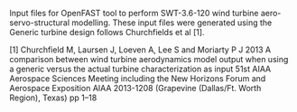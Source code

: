 Input files for OpenFAST tool to perform SWT-3.6-120 wind turbine aero-servo-structural modelling. 
These input files were generated using the Generic turbine design follows Churchfields et al [1].

[1] Churchfield M, Laursen J, Loeven A, Lee S and Moriarty P J 2013 A comparison between wind turbine
    aerodynamics model output when using a generic versus the actual turbine characterization as input 51st
    AIAA Aerospace Sciences Meeting including the New Horizons Forum and Aerospace Exposition AIAA
    2013-1208 (Grapevine (Dallas/Ft. Worth Region), Texas) pp 1–18
